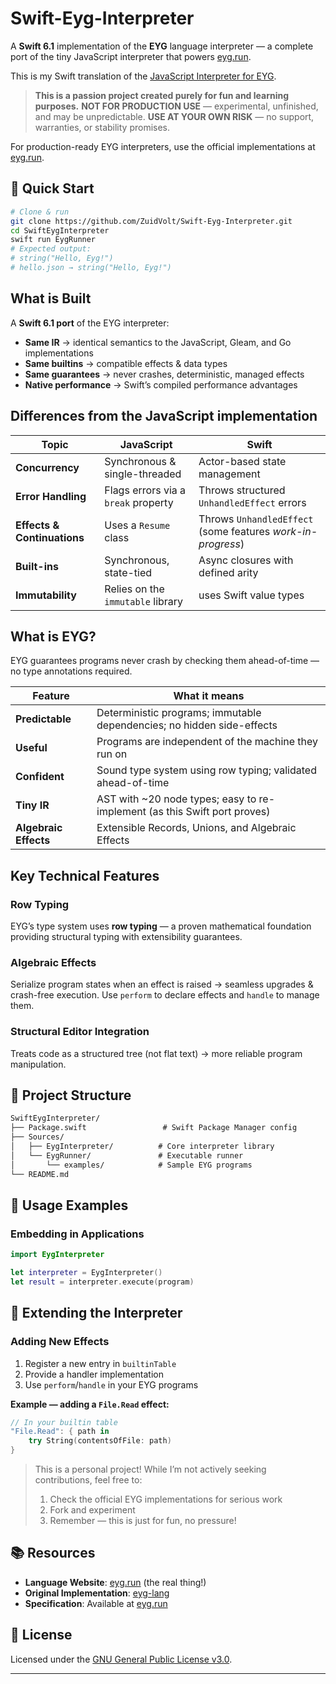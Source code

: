 # Swift-Eyg-Interpreter

A **Swift 6.1** implementation of the **EYG** language interpreter — a complete port of the tiny JavaScript interpreter that powers [eyg.run](https://eyg.run/).

This is my Swift translation of the [JavaScript Interpreter for EYG](https://github.com/CrowdHailer/eyg-lang/blob/main/packages/javascript_interpreter/src/interpreter.mjs).

> **This is a passion project created purely for fun and learning purposes.**
> **NOT FOR PRODUCTION USE** — experimental, unfinished, and may be unpredictable.
> **USE AT YOUR OWN RISK** — no support, warranties, or stability promises.

For production-ready EYG interpreters, use the official implementations at [eyg.run](https://eyg.run/).

## 🚀 Quick Start

```bash
# Clone & run
git clone https://github.com/ZuidVolt/Swift-Eyg-Interpreter.git
cd SwiftEygInterpreter
swift run EygRunner
# Expected output:
# string("Hello, Eyg!")
# hello.json → string("Hello, Eyg!")
```

## What is Built

A **Swift 6.1 port** of the EYG interpreter:

- **Same IR** → identical semantics to the JavaScript, Gleam, and Go implementations
- **Same builtins** → compatible effects & data types
- **Same guarantees** → never crashes, deterministic, managed effects
- **Native performance** → Swift’s compiled performance advantages

## Differences from the JavaScript implementation

| Topic | JavaScript | Swift |
|-------|------------|-------|
| **Concurrency** | Synchronous & single-threaded | Actor-based state management |
| **Error Handling** | Flags errors via a `break` property | Throws structured `UnhandledEffect` errors |
| **Effects & Continuations** | Uses a `Resume` class | Throws `UnhandledEffect` (some features *work-in-progress*) |
| **Built-ins** | Synchronous, state-tied | Async closures with defined arity |
| **Immutability** | Relies on the `immutable` library | uses Swift value types |

## What is EYG?

EYG guarantees programs never crash by checking them ahead-of-time — no type annotations required.

| Feature | What it means |
|---------|---------------|
| **Predictable** | Deterministic programs; immutable dependencies; no hidden side-effects |
| **Useful** | Programs are independent of the machine they run on |
| **Confident** | Sound type system using row typing; validated ahead-of-time |
| **Tiny IR** | AST with ~20 node types; easy to re-implement (as this Swift port proves) |
| **Algebraic Effects** | Extensible Records, Unions, and Algebraic Effects |

## Key Technical Features

### Row Typing

EYG’s type system uses **row typing** — a proven mathematical foundation providing structural typing with extensibility guarantees.

### Algebraic Effects

Serialize program states when an effect is raised → seamless upgrades & crash-free execution. Use `perform` to declare effects and `handle` to manage them.

### Structural Editor Integration

Treats code as a structured tree (not flat text) → more reliable program manipulation.

## 📁 Project Structure

```txt
SwiftEygInterpreter/
├── Package.swift                 # Swift Package Manager config
├── Sources/
│   ├── EygInterpreter/          # Core interpreter library
│   └── EygRunner/               # Executable runner
│       └── examples/            # Sample EYG programs
└── README.md
```

## 📖 Usage Examples

### Embedding in Applications

```swift
import EygInterpreter

let interpreter = EygInterpreter()
let result = interpreter.execute(program)
```

## 🔌 Extending the Interpreter

### Adding New Effects

1. Register a new entry in `builtinTable`
2. Provide a handler implementation
3. Use `perform`/`handle` in your EYG programs

**Example — adding a `File.Read` effect:**

```swift
// In your builtin table
"File.Read": { path in
    try String(contentsOfFile: path)
}
```

> This is a personal project! While I’m not actively seeking contributions, feel free to:
>
> 1. Check the official EYG implementations for serious work
> 2. Fork and experiment
> 3. Remember — this is just for fun, no pressure!

## 📚 Resources

- **Language Website**: [eyg.run](https://eyg.run/) (the real thing!)
- **Original Implementation**: [eyg-lang](https://github.com/CrowdHailer/eyg-lang)
- **Specification**: Available at [eyg.run](https://eyg.run/)

## 📄 License

Licensed under the [GNU General Public License v3.0](LICENSE).

---
